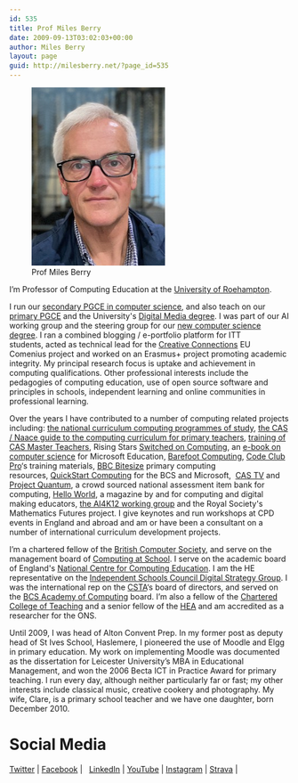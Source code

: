 ```yaml
---
id: 535
title: Prof Miles Berry
date: 2009-09-13T03:02:03+00:00
author: Miles Berry
layout: page
guid: http://milesberry.net/?page_id=535
---
```

<figure>
<a href="/images/mgb1500.jpeg"><img src="/images/mgb240.jpeg"></a>
<figcaption>Prof Miles Berry</figcaption>
</figure>

I&#8217;m Professor of Computing Education at the [University of Roehampton](http://roehampton.ac.uk). 

I run our [secondary PGCE in computer science](https://www.roehampton.ac.uk/postgraduate-courses/pgce-secondary/pgce-secondary-computing-specialism/), and also teach on our [primary PGCE](https://www.roehampton.ac.uk/postgraduate-courses/pgce-primary/) and the University's [Digital Media degree](https://www.roehampton.ac.uk/undergraduate-courses/digital-media/). I was part of our AI working group and the steering group for our [new computer science degree](https://www.roehampton.ac.uk/undergraduate-courses/computer-science/). I ran a combined blogging / e-portfolio platform for ITT students, acted as technical lead for the [Creative Connections](http://creativeconnexions.eu) EU Comenius project and worked on an Erasmus+ project promoting academic integrity. My principal research focus is uptake and achievement in computing qualifications. Other professional interests include the pedagogies of computing education, use of open source software and principles in schools, independent learning and online communities in professional learning.

Over the years I have contributed to a number of computing related projects including: <a href="https://www.gov.uk/government/publications/national-curriculum-in-england-computing-programmes-of-study/national-curriculum-in-england-computing-programmes-of-study">the national curriculum computing programmes of study</a>, <a href="http://www.computingatschool.org.uk/data/uploads/CASPrimaryComputing.pdf">the CAS / Naace guide to the computing curriculum for primary teachers</a>, <a href="http://bit.ly/CASMTT">training of CAS Master Teachers</a>, Rising Stars <a href="http://www.switchedoncomputing.co.uk/">Switched on Computing</a>, an <a href="http://www.slideshare.net/Microsofteduk/computer-science-in-the-national-curriculum">e-book on computer science</a> for Microsoft Education, <a href="http://barefootcas.org.uk/">Barefoot Computing</a>, <a href="http://www.codeclubpro.org/">Code Club Pro</a>&#8216;s training materials, <a href="http://www.bbc.co.uk/schools/0/computing/">BBC Bitesize</a> primary computing resources, <a href="http://primary.quickstartcomputing.org">QuickStart Computing</a> for the BCS and Microsoft,  <a href="http://youtube.com/computingatschool">CAS TV</a> and <a href="http://bit.ly/projectquantum">Project Quantum</a>, a crowd sourced national assessment item bank for computing, [Hello World](http://helloworld.cc), a magazine by and for computing and digital making educators, [the AI4K12 working group](https://github.com/touretzkyds/ai4k12/wiki) and the Royal Society's Mathematics Futures project. I give keynotes and run workshops at CPD events in England and abroad and am or have been a consultant on a number of international curriculum development projects.

I&#8217;m a chartered fellow of the [British Computer Society](http://bcs.org.uk), and serve on the management board of [Computing at School](http://computingatschool.org.uk). I serve on the academic board of England's [National Centre for Computing Education](https://teachcomputing.org). I am the HE representative on the [Independent Schools Council Digital Strategy Group](https://iscdigital.co.uk/). I was the international rep on the [CSTA](http://www.csteachers.org/)&#8216;s board of directors, and served on the [BCS Academy of Computing](http://academy.bcs.org/) board. I&#8217;m also a fellow of the [Chartered College of Teaching](https://chartered.college/) and a senior fellow of the [HEA](http://www.heacademy.ac.uk) and am accredited as a researcher for the ONS.

Until 2009, I was head of Alton Convent Prep. In my former post as deputy head of St Ives School, Haslemere, I pioneered the use of Moodle and Elgg in primary education. My work on implementing Moodle was documented as the dissertation for Leicester University&#8217;s MBA in Educational Management, and won the 2006 Becta ICT in Practice Award for primary teaching. I run every day, although neither particularly far or fast; my other interests include classical music, creative cookery and photography. My wife, Clare, is a primary school teacher and we have one daughter, born December 2010.

# Social Media

[Twitter](http://twitter.com/mberry) |
[Facebook](https://www.facebook.com/mberry001) |  
[LinkedIn](http://www.linkedin.com/in/mgberry) |
[YouTube](http://www.youtube.com/user/milesberry?feature=mhee) |
[Instagram](https://www.instagram.com/mgberry/) |
[Strava](https://www.strava.com/athletes/33566001) |
